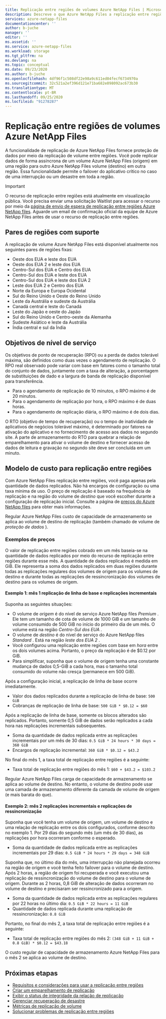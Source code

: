 ```yaml
---
title: Replicação entre regiões de volumes Azure NetApp Files | Microsoft Docs
description: Descreve o que Azure NetApp Files a replicação entre regiões, os pares de regiões com suporte, os objetivos de nível de serviço, a durabilidade dos dados e o modelo de custo.
services: azure-netapp-files
documentationcenter: ''
author: b-juche
manager: ''
editor: ''
ms.assetid: ''
ms.service: azure-netapp-files
ms.workload: storage
ms.tgt_pltfrm: na
ms.devlang: na
ms.topic: conceptual
ms.date: 09/23/2020
ms.author: b-juche
ms.openlocfilehash: 4df96f1c508df22e98a9c611ed04fecf6734970a
ms.sourcegitcommit: 32c521a2ef396d121e71ba682e098092ac673b30
ms.translationtype: MT
ms.contentlocale: pt-BR
ms.lasthandoff: 09/25/2020
ms.locfileid: "91278287"
---
```

# <a name="cross-region-replication-of-azure-netapp-files-volumes"></a>Replicação entre regiões de volumes Azure NetApp Files

A funcionalidade de replicação de Azure NetApp Files fornece proteção de dados por meio da replicação de volume entre regiões. Você pode replicar dados de forma assíncrona de um volume Azure NetApp Files (origem) em uma região para outro Azure NetApp Files volume (destino) em outra região.  Essa funcionalidade permite o failover do aplicativo crítico no caso de uma interrupção ou um desastre em toda a região.

> [!IMPORTANT]
> O recurso de replicação entre regiões está atualmente em visualização pública. Você precisa enviar uma solicitação Waitlist para acessar o recurso por meio da [página de envio de espera de replicação entre regiões Azure NetApp files](https://aka.ms/anfcrrpreviewsignup). Aguarde um email de confirmação oficial da equipe de Azure NetApp Files antes de usar o recurso de replicação entre regiões.

## <a name="supported-region-pairs"></a>Pares de regiões com suporte

A replicação de volume Azure NetApp Files está disponível atualmente nos seguintes pares de regiões fixas:  

* Oeste dos EUA e leste dos EUA
* Oeste dos EUA 2 e leste dos EUA 
* Centro-Sul dos EUA e Centro dos EUA 
* Centro-Sul dos EUA e leste dos EUA
* Centro-Sul dos EUA e leste dos EUA 2 
* Leste dos EUA 2 e Centro dos EUA 
* Norte da Europa e Europa Ocidental
* Sul do Reino Unido e Oeste do Reino Unido
* Leste da Austrália e sudeste da Austrália
* Canadá central e leste do Canadá
* Leste do Japão e oeste do Japão
* Sul do Reino Unido e Centro-oeste da Alemanha
* Sudeste Asiático e leste da Austrália
* Índia central e sul da Índia

## <a name="service-level-objectives"></a>Objetivos de nível de serviço

Os objetivos de ponto de recuperação (RPO) ou a perda de dados tolerável máxima, são definidos como duas vezes o agendamento de replicação.  O RPO real observado pode variar com base em fatores como o tamanho total do conjunto de dados, juntamente com a taxa de alteração, a porcentagem de substituições de dado e a largura de banda de replicação disponível para transferência.   

* Para o agendamento de replicação de 10 minutos, o RPO máximo é de 20 minutos.  
* Para o agendamento de replicação por hora, o RPO máximo é de duas horas.  
* Para o agendamento de replicação diária, o RPO máximo é de dois dias.  

O RTO (objetivo de tempo de recuperação) ou o tempo de inatividade de aplicativos de negócios tolerável máximo, é determinado por fatores na ativação do aplicativo e no fornecimento de acesso aos dados no segundo site. A parte de armazenamento do RTO para quebrar a relação de emparelhamento para ativar o volume de destino e fornecer acesso de dados de leitura e gravação no segundo site deve ser concluída em um minuto.

## <a name="cost-model-for-cross-region-replication"></a>Modelo de custo para replicação entre regiões  

Com Azure NetApp Files replicação entre regiões, você paga apenas pela quantidade de dados replicados. Não há encargos de configuração ou uma taxa mínima de uso. O preço de replicação é baseado na frequência de replicação e na região do volume de *destino* que você escolher durante a configuração de replicação inicial. Consulte a página de [preços do Azure NetApp files](https://azure.microsoft.com/pricing/details/netapp/) para obter mais informações.  

Regular Azure NetApp Files custo de capacidade de armazenamento se aplica ao volume de destino de replicação (também chamado de volume de *proteção de dados* ). 

### <a name="pricing-examples"></a>Exemplos de preços

O valor de replicação entre regiões cobrado em um mês baseia-se na quantidade de dados replicados por meio do recurso de replicação entre regiões durante esse mês. A quantidade de dados replicados é medida em GiB. Ele representa a soma dos dados replicados em duas regiões durante todas as replicações regulares dos volumes de origem para os volumes de destino e durante todas as replicações de ressincronização dos volumes de destino para os volumes de origem.

#### <a name="example-1-month-1-baseline-replication-and-incremental-replications"></a>Exemplo 1: mês 1 replicação de linha de base e replicações incrementais

Suponha as seguintes situações:

* O volume de *origem* é do nível de serviço Azure NetApp files *Premium* . Ele tem um tamanho de cota de volume de 1000 GiB e um tamanho de volume consumido de 500 GiB no início do primeiro dia de um mês. O volume está na região *Centro-Sul dos EUA* .
* O volume de *destino* é do nível de serviço do Azure NetApp files *Standard* . Está na região *leste dos EUA 2* .
* Você configurou uma replicação entre regiões com base em *hora* entre os dois volumes acima. Portanto, o preço da replicação é de $0.12 por GiB.
* Para simplificar, suponha que o volume de origem tenha uma constante mudança de dados 0,5-GiB a cada hora, mas o tamanho total consumido do volume não cresça (permanece em 500 GiB). 

Após a configuração inicial, a replicação de linha de base ocorre imediatamente.  

* Valor dos dados replicados durante a replicação de linha de base: `500 GiB`
* Cobranças de replicação de linha de base: `500 GiB * $0.12 = $60`

Após a replicação de linha de base, somente os blocos alterados são replicados. Portanto, somente 0,5 GiB de dados serão replicados a cada hora nas replicações incrementais subsequentes.

* Soma da quantidade de dados replicada entre as replicações incrementais por um mês de 30 dias: `0.5 GiB * 24 hours * 30 days = 360 GiB`
* Encargos de replicação incremental: `360 GiB * $0.12 = $43.2`

No final do mês 1, a taxa total de replicação entre regiões é a seguinte:  

*  Taxa total de replicação entre regiões do mês 1: `$60 + $43.2 = $103.2`

Regular Azure NetApp Files carga de capacidade de armazenamento se aplica ao volume de destino. No entanto, o volume de destino pode usar uma camada de armazenamento diferente da camada de volume de origem (e mais barata do que).

#### <a name="example-2-month-2-incremental-replications-and-resync-replications"></a>Exemplo 2: mês 2 replicações incrementais e replicações de ressincronização  

Suponha que você tenha um volume de origem, um volume de destino e uma relação de replicação entre os dois configurados, conforme descrito no exemplo 1. Por 29 dias do segundo mês (um mês de 30 dias), as replicações por hora ocorreram conforme o esperado.

* Soma da quantidade de dados replicada entre as replicações incrementais por 29 dias: `0.5 GiB * 24 hours * 29 days = 348 GiB`

Suponha que, no último dia do mês, uma interrupção não planejada ocorreu na região de origem e você tenha feito failover para o volume de destino. Após 2 horas, a região de origem foi recuperada e você executou uma replicação de ressincronização do volume de destino para o volume de origem. Durante as 2 horas, 0,8 GiB de alteração de dados ocorreram no volume de destino e precisaram ser ressincronizado para a origem.

* Soma da quantidade de dados replicada entre as replicações regulares por 22 horas no último dia: `0.5 GiB * 22 hours = 11 GiB`
* Quantidade de dados replicada durante uma replicação de ressincronização: `0.8 GiB`

Portanto, no final do mês 2, a taxa total de replicação entre regiões é a seguinte:  

* Taxa total de replicação entre regiões do mês 2: `(348 GiB + 11 GiB + 0.8 GiB) * $0.12 = $43.18`

O custo regular de capacidade de armazenamento Azure NetApp Files para o mês 2 se aplica ao volume de destino.

## <a name="next-steps"></a>Próximas etapas
* [Requisitos e considerações para usar a replicação entre regiões](cross-region-replication-requirements-considerations.md)
* [Criar um emparelhamento de replicação](cross-region-replication-create-peering.md)
* [Exibir o status de integridade da relação de replicação](cross-region-replication-display-health-status.md)
* [Gerenciar recuperação de desastre](cross-region-replication-manage-disaster-recovery.md)
* [Métricas de replicação de volume](azure-netapp-files-metrics.md#replication)
* [Solucionar problemas de replicação entre regiões](troubleshoot-cross-region-replication.md)


